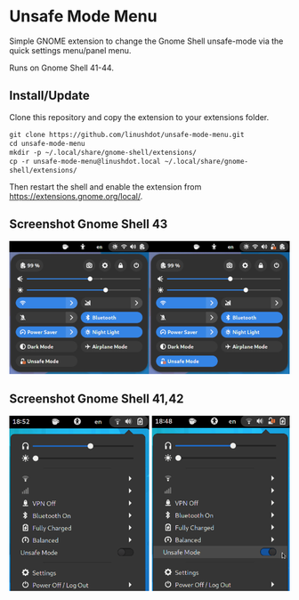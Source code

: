 # Unsafe Mode Menu

Simple GNOME extension to change the Gnome Shell unsafe-mode via the quick
settings menu/panel menu.

Runs on Gnome Shell 41-44.

## Install/Update

Clone this repository and copy the extension to your extensions folder.

```
git clone https://github.com/linushdot/unsafe-mode-menu.git
cd unsafe-mode-menu
mkdir -p ~/.local/share/gnome-shell/extensions/
cp -r unsafe-mode-menu@linushdot.local ~/.local/share/gnome-shell/extensions/
```

Then restart the shell and enable the extension from https://extensions.gnome.org/local/.

## Screenshot Gnome Shell 43

![Screenshot Gnome Shell 43](screenshot43.png)

## Screenshot Gnome Shell 41,42

![Screenshot Gnome Shell 41,42](screenshot42.png)
